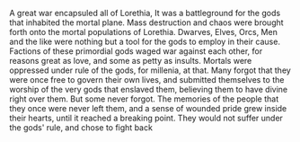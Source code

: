 A great war encapsuled all of Lorethia,
It was a battleground for the gods that inhabited the mortal plane.
Mass destruction and chaos were brought forth onto the mortal populations of Lorethia.
Dwarves, Elves, Orcs, Men and the like were nothing but a tool for the gods to employ in their cause. Factions of these primordial gods waged war against each other, for reasons great as love, and some as petty as insults. 
Mortals were oppressed under rule of the gods, for millenia, at that. Many forgot that they were once free to govern their own lives, and submitted themselves to the worship of the very gods that enslaved them, believing them to have divine right over them.
But some never forgot. The memories
of the people that they once were never left them, and a sense of wounded pride grew inside their hearts, until it reached a breaking point. They would not suffer under the gods' rule, and chose to fight back